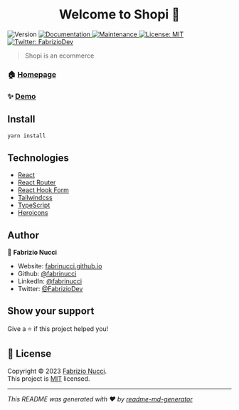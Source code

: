<h1 align="center">Welcome to Shopi 👋</h1>
<p>
  <img alt="Version" src="https://img.shields.io/badge/version-0.0.1-blue.svg?cacheSeconds=2592000" />
  <a href="https://github.com/fabrinucci/react-shopi#readme" target="_blank">
    <img alt="Documentation" src="https://img.shields.io/badge/documentation-yes-brightgreen.svg" />
  </a>
  <a href="https://github.com/fabrinucci/react-shopi/graphs/commit-activity" target="_blank">
    <img alt="Maintenance" src="https://img.shields.io/badge/Maintained%3F-yes-green.svg" />
  </a>
  <a href="https://github.com/fabrinucci/react-shopi/blob/main/LICENSE" target="_blank">
    <img alt="License: MIT" src="https://img.shields.io/badge/license-MIT-yellow.svg" />
  </a>
  <a href="https://twitter.com/FabrizioDev" target="_blank">
    <img alt="Twitter: FabrizioDev" src="https://img.shields.io/twitter/follow/FabrizioDev.svg?style=social" />
  </a>
</p>

> Shopi is an ecommerce

### 🏠 [Homepage](https://github.com/fabrinucci/react-shopi)

### ✨ [Demo](https://shopi-lovat.vercel.app/)

## Install

```sh
yarn install
```

## Technologies

- [React](https://react.dev/)
- [React Router](https://reactrouter.com/en/main)
- [React Hook Form](https://react-hook-form.com/)
- [Tailwindcss](https://tailwindcss.com/)
- [TypeScript](https://www.typescriptlang.org/)
- [Heroicons](https://heroicons.com/)

## Author

👤 **Fabrizio Nucci**

- Website: [fabrinucci.github.io](https://fabrinucci.github.io)
- Github: [@fabrinucci](https://github.com/fabrinucci)
- LinkedIn: [@fabrinucci](https://linkedin.com/in/fabrinucci)
- Twitter: [@FabrizioDev](https://twitter.com/FabrizioDev)

## Show your support

Give a ⭐️ if this project helped you!

## 📝 License

Copyright © 2023 [Fabrizio Nucci](https://github.com/fabrinucci).<br />
This project is [MIT](https://github.com/fabrinucci/react-shopi/blob/main/LICENSE) licensed.

---

_This README was generated with ❤️ by [readme-md-generator](https://github.com/kefranabg/readme-md-generator)_
